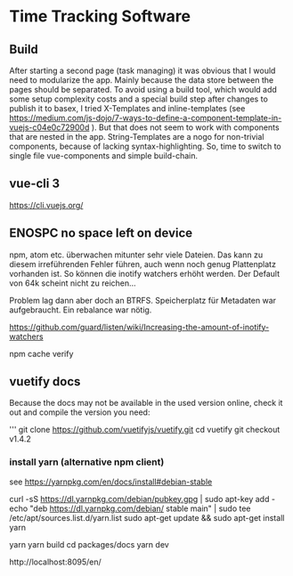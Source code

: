 # Time Tracking Software

## Build

After starting a second page (task managing) it was obvious that I would need to modularize the app. Mainly because the data store between the pages should be separated. To avoid using a build tool, which would add some setup complexity costs and a special build step after changes to publish it to basex, I tried X-Templates and inline-templates (see https://medium.com/js-dojo/7-ways-to-define-a-component-template-in-vuejs-c04e0c72900d ). But that does not seem to work with components that are nested in the app. String-Templates are a nogo for non-trivial components, because of lacking syntax-highlighting. So, time to switch to single file vue-components and simple build-chain.

## vue-cli 3

https://cli.vuejs.org/


## ENOSPC no space left on device
npm, atom etc. überwachen mitunter sehr viele Dateien. Das kann zu diesem irreführenden Fehler führen, auch wenn noch genug Plattenplatz vorhanden ist.
So können die inotify watchers erhöht werden. Der Default von 64k scheint nicht zu reichen...

Problem lag dann aber doch an BTRFS. Speicherplatz für Metadaten war aufgebraucht. Ein rebalance war nötig.

https://github.com/guard/listen/wiki/Increasing-the-amount-of-inotify-watchers

npm cache verify

## vuetify docs
Because the docs may not be available in the used version online, check it out and compile the version you need:

'''
 git clone https://github.com/vuetifyjs/vuetify.git
 cd vuetify
 git checkout v1.4.2


### install yarn (alternative npm client)

see https://yarnpkg.com/en/docs/install#debian-stable

 curl -sS https://dl.yarnpkg.com/debian/pubkey.gpg | sudo apt-key add -
 echo "deb https://dl.yarnpkg.com/debian/ stable main" | sudo tee /etc/apt/sources.list.d/yarn.list
 sudo apt-get update && sudo apt-get install yarn

 yarn
 yarn build
 cd packages/docs
 yarn dev

http://localhost:8095/en/
